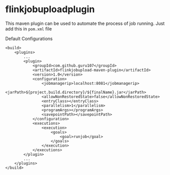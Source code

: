 # flinkjobuploadplugin
This maven plugin can be used to automate the process of job running. 
Just add this in `pom.xml` file

Default Configurations



````
<build>
    <plugins>
        ...
        <plugin>
            <groupId>com.github.guru107</groupId>
            <artifactId>flinkjobupload-maven-plugin</artifactId>
            <version>1.0</version>
            <configuration>
                <jobmanagerip>localhost:8081</jobmanagerip>
                <jarPath>${project.build.directory}/${finalName}.jar</jarPath>
                <allowNonRestoredState>false</allowNonRestoredState>
                <entryClass></entryClass>
                <parallelism>1</parallelism>
                <programArgs></programArgs>
                <savepointPath></savepointPath>
            </configuration>
            <executions>
                <execution>
                    <goals>
                        <goal>runjob</goal>
                    </goals>
                </execution>
            </executions>
        </plugin>
        ...
    </plugins>
</build>

 ````
